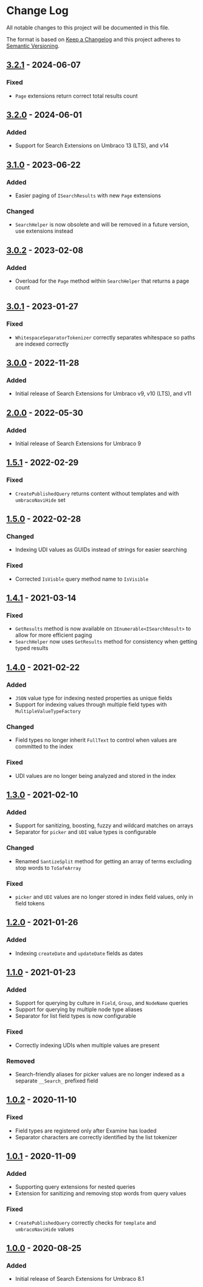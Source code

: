 # Change Log

All notable changes to this project will be documented in this file.

The format is based on [Keep a Changelog](https://keepachangelog.com/) and this project adheres to [Semantic Versioning](https://semver.org/).

## [3.2.1] - 2024-06-07
### Fixed
* `Page` extensions return correct total results count

## [3.2.0] - 2024-06-01
### Added
* Support for Search Extensions on Umbraco 13 (LTS), and v14

## [3.1.0] - 2023-06-22
### Added
* Easier paging of `ISearchResults` with new `Page` extensions

### Changed
* `SearchHelper` is now obsolete and will be removed in a future version, use extensions instead

## [3.0.2] - 2023-02-08
### Added
* Overload for the `Page` method within `SearchHelper` that returns a page count

## [3.0.1] - 2023-01-27
### Fixed
* `WhitespaceSeparatorTokenizer` correctly separates whitespace so paths are indexed correctly

## [3.0.0] - 2022-11-28
### Added
* Initial release of Search Extensions for Umbraco v9, v10 (LTS), and v11

## [2.0.0] - 2022-05-30
### Added
* Initial release of Search Extensions for Umbraco 9

## [1.5.1] - 2022-02-29
### Fixed
* `CreatePublishedQuery` returns content without templates and with `umbracoNaviHide` set

## [1.5.0] - 2022-02-28
### Changed
* Indexing UDI values as GUIDs instead of strings for easier searching

### Fixed
* Corrected `IsVisble` query method name to `IsVisible`

## [1.4.1] - 2021-03-14
### Fixed
* `GetResults` method is now available on `IEnumerable<ISearchResult>` to allow for more efficient paging
* `SearchHelper` now uses `GetResults` method for consistency when getting typed results

## [1.4.0] - 2021-02-22
### Added
* `JSON` value type for indexing nested properties as unique fields
* Support for indexing values through multiple field types with `MultipleValueTypeFactory`

### Changed
* Field types no longer inherit `FullText` to control when values are committed to the index

### Fixed
* UDI values are no longer being analyzed and stored in the index

## [1.3.0] - 2021-02-10
### Added
* Support for sanitizing, boosting, fuzzy and wildcard matches on arrays
* Separator for `picker` and `UDI` value types is configurable

### Changed
* Renamed `SantizeSplit` method for getting an array of terms excluding stop words to `ToSafeArray`

### Fixed
* `picker` and `UDI` values are no longer stored in index field values, only in field tokens

## [1.2.0] - 2021-01-26
### Added
* Indexing `createDate` and `updateDate` fields as dates

## [1.1.0] - 2021-01-23
### Added
* Support for querying by culture in `Field`, `Group`, and `NodeName` queries
* Support for querying by multiple node type aliases
* Separator for list field types is now configurable

### Fixed
* Correctly indexing UDIs when multiple values are present

### Removed
* Search-friendly aliases for picker values are no longer indexed as a separate `__Search_` prefixed field

## [1.0.2] - 2020-11-10
### Fixed
* Field types are registered only after Examine has loaded
* Separator characters are correctly identified by the list tokenizer

## [1.0.1] - 2020-11-09
### Added
* Supporting query extensions for nested queries
* Extension for sanitizing and removing stop words from query values

### Fixed
* `CreatePublishedQuery` correctly checks for `template` and `umbracoNaviHide` values

## [1.0.0] - 2020-08-25
### Added
* Initial release of Search Extensions for Umbraco 8.1

[Unreleased]: https://github.com/callumbwhyte/umbraco-search-extensions/compare/release-3.2.1...HEAD
[3.2.1]: https://github.com/callumbwhyte/umbraco-search-extensions/compare/release-3.2.0...release-3.2.1
[3.2.0]: https://github.com/callumbwhyte/umbraco-search-extensions/compare/release-3.1.0...release-3.2.0
[3.1.0]: https://github.com/callumbwhyte/umbraco-search-extensions/compare/release-3.0.2...release-3.1.0
[3.0.2]: https://github.com/callumbwhyte/umbraco-search-extensions/compare/release-3.0.1...release-3.0.2
[3.0.1]: https://github.com/callumbwhyte/umbraco-search-extensions/compare/release-3.0.0...release-3.0.1
[3.0.0]: https://github.com/callumbwhyte/umbraco-search-extensions/compare/release-2.0.0...release-3.0.0
[2.0.0]: https://github.com/callumbwhyte/umbraco-search-extensions/compare/release-1.5.1...release-2.0.0
[1.5.1]: https://github.com/callumbwhyte/umbraco-search-extensions/compare/release-1.5.0...release-1.5.1
[1.5.0]: https://github.com/callumbwhyte/umbraco-search-extensions/compare/release-1.4.1...release-1.5.0
[1.4.1]: https://github.com/callumbwhyte/umbraco-search-extensions/compare/release-1.4.0...release-1.4.1
[1.4.0]: https://github.com/callumbwhyte/umbraco-search-extensions/compare/release-1.3.0...release-1.4.0
[1.3.0]: https://github.com/callumbwhyte/umbraco-search-extensions/compare/release-1.2.0...release-1.3.0
[1.2.0]: https://github.com/callumbwhyte/umbraco-search-extensions/compare/release-1.1.0...release-1.2.0
[1.1.0]: https://github.com/callumbwhyte/umbraco-search-extensions/compare/release-1.0.2...release-1.1.0
[1.0.2]: https://github.com/callumbwhyte/umbraco-search-extensions/compare/release-1.0.1...release-1.0.2
[1.0.1]: https://github.com/callumbwhyte/umbraco-search-extensions/compare/release-1.0.0...release-1.0.1
[1.0.0]: https://github.com/callumbwhyte/umbraco-search-extensions/tree/release-1.0.0